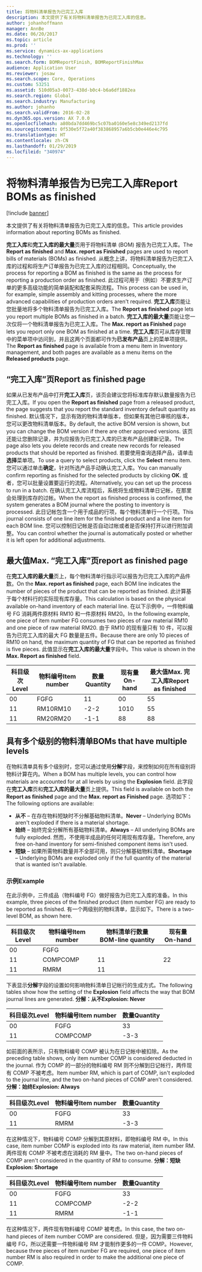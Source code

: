 ```yaml
---
title: 将物料清单报告为已完工入库
description: 本文提供了有关将物料清单报告为已完工入库的信息。
author: johanhoffmann
manager: AnnBe
ms.date: 06/20/2017
ms.topic: article
ms.prod: ''
ms.service: dynamics-ax-applications
ms.technology: ''
ms.search.form: BOMReportFinish, BOMReportFinishMax
audience: Application User
ms.reviewer: josaw
ms.search.scope: Core, Operations
ms.custom: 53251
ms.assetid: 510d05a3-0073-438d-b0c4-b6a6df1882ea
ms.search.region: Global
ms.search.industry: Manufacturing
ms.author: johanho
ms.search.validFrom: 2016-02-28
ms.dyn365.ops.version: AX 7.0.0
ms.openlocfilehash: a80bda7dd469bc5c07ba0160e5e8c349ed2137fd
ms.sourcegitcommit: 0f530e5f72a40f383868957a6b5cb0e446e4c795
ms.translationtype: HT
ms.contentlocale: zh-CN
ms.lasthandoff: 01/29/2019
ms.locfileid: "340974"
---
```

# <a name="report-boms-as-finished"></a><span data-ttu-id="c559b-103">将物料清单报告为已完工入库</span><span class="sxs-lookup"><span data-stu-id="c559b-103">Report BOMs as finished</span></span>

[!include [banner](../includes/banner.md)]

<span data-ttu-id="c559b-104">本文提供了有关将物料清单报告为已完工入库的信息。</span><span class="sxs-lookup"><span data-stu-id="c559b-104">This article provides information about reporting BOMs as finished.</span></span>

<span data-ttu-id="c559b-105">**完工入库**和**完工入库的最大量**页用于将物料清单 (BOM) 报告为已完工入库。</span><span class="sxs-lookup"><span data-stu-id="c559b-105">The **Report as finished** and **Max. report as Finished** pages are used to report bills of materials (BOMs) as finished.</span></span> <span data-ttu-id="c559b-106">从概念上讲，将物料清单报告为已完工入库的过程和将生产订单报告为已完工入库的过程相同。</span><span class="sxs-lookup"><span data-stu-id="c559b-106">Conceptually, the process for reporting a BOM as finished is the same as the process for reporting a production order as finished.</span></span> <span data-ttu-id="c559b-107">此过程可用于（例如）不要求生产订单的更多高级功能的简单装配和配套采购流程。</span><span class="sxs-lookup"><span data-stu-id="c559b-107">This process can be used in, for example, simple assembly and kitting processes, where the more advanced capabilities of production orders aren't required.</span></span> <span data-ttu-id="c559b-108">**完工入库**页能让您批量地将多个物料清单报告为已完工入库。</span><span class="sxs-lookup"><span data-stu-id="c559b-108">The **Report as finished** page lets you report multiple BOMs as finished in a batch.</span></span> <span data-ttu-id="c559b-109">**完工入库的最大量**页能让您一次仅将一个物料清单报告为已完工入库。</span><span class="sxs-lookup"><span data-stu-id="c559b-109">The **Max. report as Finished** page lets you report only one BOM as finished at a time.</span></span> <span data-ttu-id="c559b-110">**完工入库**页可从库存管理中的菜单项中访问到，并且这两个页面都可作为**已发布产品**页上的菜单项提供。</span><span class="sxs-lookup"><span data-stu-id="c559b-110">The **Report as finished** page is available from a menu item in Inventory management, and both pages are available as a menu items on the **Released products** page.</span></span>

## <a name="report-as-finished-page"></a><span data-ttu-id="c559b-111">“完工入库”页</span><span class="sxs-lookup"><span data-stu-id="c559b-111">Report as finished page</span></span>
<span data-ttu-id="c559b-112">如果从已发布产品中打开**完工入库**页，该页会建议您将标准库存默认数量报告为已完工入库。</span><span class="sxs-lookup"><span data-stu-id="c559b-112">If you open the **Report as finished** page from a released product, the page suggests that you report the standard inventory default quantity as finished.</span></span> <span data-ttu-id="c559b-113">默认情况下，显示有效的物料清单版本，但如果有其他已审核的版本，您可以更改物料清单版本。</span><span class="sxs-lookup"><span data-stu-id="c559b-113">By default, the active BOM version is shown, but you can change the BOM version if there are other approved versions.</span></span> <span data-ttu-id="c559b-114">该页还能让您删除记录，并为应报告为已完工入库的已发布产品创建新记录。</span><span class="sxs-lookup"><span data-stu-id="c559b-114">The page also lets you delete records and create new records for released products that should be reported as finished.</span></span> <span data-ttu-id="c559b-115">若要使用查询选择产品，请单击**选择**菜单项。</span><span class="sxs-lookup"><span data-stu-id="c559b-115">To use a query to select products, click the **Select** menu item.</span></span> <span data-ttu-id="c559b-116">您可以通过单击**确定**，针对所选产品手动确认完工入库。</span><span class="sxs-lookup"><span data-stu-id="c559b-116">You can manually confirm reporting as finished for the selected products by clicking **OK**.</span></span> <span data-ttu-id="c559b-117">或者，您可以批量设置要运行的流程。</span><span class="sxs-lookup"><span data-stu-id="c559b-117">Alternatively, you can set up the process to run in a batch.</span></span> <span data-ttu-id="c559b-118">在确认完工入库流程后，系统将生成物料清单日记帐，在那里会处理到库存的过帐。</span><span class="sxs-lookup"><span data-stu-id="c559b-118">When the report as finished process is confirmed, the system generates a BOM journal where the posting to inventory is processed.</span></span> <span data-ttu-id="c559b-119">此日记帐包含一个用于成品的行项，每个物料清单行一个行项。</span><span class="sxs-lookup"><span data-stu-id="c559b-119">This journal consists of one line item for the finished product and a line item for each BOM line.</span></span> <span data-ttu-id="c559b-120">您可以控制日记帐是否自动过帐或者是否保持打开以进行附加调整。</span><span class="sxs-lookup"><span data-stu-id="c559b-120">You can control whether the journal is automatically posted or whether it is left open for additional adjustments.</span></span>

## <a name="max-report-as-finished-page"></a><span data-ttu-id="c559b-121">最大值</span><span class="sxs-lookup"><span data-stu-id="c559b-121">Max.</span></span> <span data-ttu-id="c559b-122">“完工入库”页</span><span class="sxs-lookup"><span data-stu-id="c559b-122">report as finished page</span></span>
<span data-ttu-id="c559b-123">在**完工入库的最大量**页上，每个物料清单行指示可以报告为已完工入库的产品件数。</span><span class="sxs-lookup"><span data-stu-id="c559b-123">On the **Max. report as finished** page, each BOM line indicates the number of pieces of the product that can be reported as finished.</span></span> <span data-ttu-id="c559b-124">此计算基于每个材料行的实际现有库存量。</span><span class="sxs-lookup"><span data-stu-id="c559b-124">This calculation is based on the physical available on-hand inventory of each material line.</span></span> <span data-ttu-id="c559b-125">在以下示例中，一件物料编号 FG 消耗两件原材料 RM10 和一件原材料 RM20。</span><span class="sxs-lookup"><span data-stu-id="c559b-125">In the following example, one piece of item number FG consumes two pieces of raw material RM10 and one piece of raw material RM20.</span></span> <span data-ttu-id="c559b-126">由于 RM10 的现有量只有 10 件，可以报告为已完工入库的最大 FG 数量是五件。</span><span class="sxs-lookup"><span data-stu-id="c559b-126">Because there are only 10 pieces of RM10 on hand, the maximum quantity of FG that can be reported as finished is five pieces.</span></span> <span data-ttu-id="c559b-127">此值显示在**完工入库的最大量**字段中。</span><span class="sxs-lookup"><span data-stu-id="c559b-127">This value is shown in the **Max. Report as finished** field.</span></span>

| <span data-ttu-id="c559b-128">科目级次</span><span class="sxs-lookup"><span data-stu-id="c559b-128">Level</span></span> | <span data-ttu-id="c559b-129">物料编号</span><span class="sxs-lookup"><span data-stu-id="c559b-129">Item number</span></span> | <span data-ttu-id="c559b-130">数量</span><span class="sxs-lookup"><span data-stu-id="c559b-130">Quantity</span></span> | <span data-ttu-id="c559b-131">现有量</span><span class="sxs-lookup"><span data-stu-id="c559b-131">On-hand</span></span> | <span data-ttu-id="c559b-132">最大值</span><span class="sxs-lookup"><span data-stu-id="c559b-132">Max.</span></span> <span data-ttu-id="c559b-133">完工入库</span><span class="sxs-lookup"><span data-stu-id="c559b-133">Report as finished</span></span> |
|-------|-------------|----------|---------|-------------------------|
| <span data-ttu-id="c559b-134">0</span><span class="sxs-lookup"><span data-stu-id="c559b-134">0</span></span>     | <span data-ttu-id="c559b-135">FG</span><span class="sxs-lookup"><span data-stu-id="c559b-135">FG</span></span>          |  <span data-ttu-id="c559b-136">1</span><span class="sxs-lookup"><span data-stu-id="c559b-136">1</span></span>       | <span data-ttu-id="c559b-137">0</span><span class="sxs-lookup"><span data-stu-id="c559b-137">0</span></span>       | <span data-ttu-id="c559b-138">5</span><span class="sxs-lookup"><span data-stu-id="c559b-138">5</span></span>                       |
| <span data-ttu-id="c559b-139">1</span><span class="sxs-lookup"><span data-stu-id="c559b-139">1</span></span>     | <span data-ttu-id="c559b-140">RM10</span><span class="sxs-lookup"><span data-stu-id="c559b-140">RM10</span></span>        | <span data-ttu-id="c559b-141">-2</span><span class="sxs-lookup"><span data-stu-id="c559b-141">-2</span></span>       | <span data-ttu-id="c559b-142">10</span><span class="sxs-lookup"><span data-stu-id="c559b-142">10</span></span>      | <span data-ttu-id="c559b-143">5</span><span class="sxs-lookup"><span data-stu-id="c559b-143">5</span></span>                       |
| <span data-ttu-id="c559b-144">1</span><span class="sxs-lookup"><span data-stu-id="c559b-144">1</span></span>     | <span data-ttu-id="c559b-145">RM20</span><span class="sxs-lookup"><span data-stu-id="c559b-145">RM20</span></span>        | <span data-ttu-id="c559b-146">-1</span><span class="sxs-lookup"><span data-stu-id="c559b-146">-1</span></span>       |  <span data-ttu-id="c559b-147">8</span><span class="sxs-lookup"><span data-stu-id="c559b-147">8</span></span>      | <span data-ttu-id="c559b-148">8</span><span class="sxs-lookup"><span data-stu-id="c559b-148">8</span></span>                       |

## <a name="boms-that-have-multiple-levels"></a><span data-ttu-id="c559b-149">具有多个级别的物料清单</span><span class="sxs-lookup"><span data-stu-id="c559b-149">BOMs that have multiple levels</span></span>
<span data-ttu-id="c559b-150">在物料清单具有多个级别时，您可以通过使用**分解**字段，来控制如何在所有级别将物料计算在内。</span><span class="sxs-lookup"><span data-stu-id="c559b-150">When a BOM has multiple levels, you can control how materials are accounted for at all levels by using the **Explosion** field.</span></span> <span data-ttu-id="c559b-151">此字段在**完工入库**页和**完工入库的最大量**页上提供。</span><span class="sxs-lookup"><span data-stu-id="c559b-151">This field is available on both the **Report as finished** page and the **Max. report as Finished** page.</span></span> <span data-ttu-id="c559b-152">选项如下：</span><span class="sxs-lookup"><span data-stu-id="c559b-152">The following options are available:</span></span>

-   <span data-ttu-id="c559b-153">**从不** – 在存在物料短缺时不分解基础物料清单。</span><span class="sxs-lookup"><span data-stu-id="c559b-153">**Never** – Underlying BOMs aren't exploded if there is a material shortage.</span></span>
-   <span data-ttu-id="c559b-154">**始终** – 始终完全分解所有基础物料清单。</span><span class="sxs-lookup"><span data-stu-id="c559b-154">**Always** – All underlying BOMs are fully exploded.</span></span> <span data-ttu-id="c559b-155">然而，不使用半成品的任何可用现有库存量。</span><span class="sxs-lookup"><span data-stu-id="c559b-155">Therefore, any free on-hand inventory for semi-finished component items isn't used.</span></span>
-   <span data-ttu-id="c559b-156">**短缺** – 如果所需物料数量并不全部可用，则只分解基础物料清单。</span><span class="sxs-lookup"><span data-stu-id="c559b-156">**Shortage** – Underlying BOMs are exploded only if the full quantity of the material that is wanted isn't available.</span></span>

### <a name="example"></a><span data-ttu-id="c559b-157">示例</span><span class="sxs-lookup"><span data-stu-id="c559b-157">Example</span></span>

<span data-ttu-id="c559b-158">在此示例中，三件成品（物料编号 FG）做好报告为已完工入库的准备。</span><span class="sxs-lookup"><span data-stu-id="c559b-158">In this example, three pieces of the finished product (item number FG) are ready to be reported as finished.</span></span> <span data-ttu-id="c559b-159">有一个两级别的物料清单，显示如下。</span><span class="sxs-lookup"><span data-stu-id="c559b-159">There is a two-level BOM, as shown here.</span></span>

| <span data-ttu-id="c559b-160">科目级次</span><span class="sxs-lookup"><span data-stu-id="c559b-160">Level</span></span> | <span data-ttu-id="c559b-161">物料编号</span><span class="sxs-lookup"><span data-stu-id="c559b-161">Item number</span></span> | <span data-ttu-id="c559b-162">物料清单行数量</span><span class="sxs-lookup"><span data-stu-id="c559b-162">BOM-line quantity</span></span> | <span data-ttu-id="c559b-163">现有量</span><span class="sxs-lookup"><span data-stu-id="c559b-163">On-hand</span></span> |
|-------|-------------|-------------------|---------|
| <span data-ttu-id="c559b-164">0</span><span class="sxs-lookup"><span data-stu-id="c559b-164">0</span></span>     | <span data-ttu-id="c559b-165">FG</span><span class="sxs-lookup"><span data-stu-id="c559b-165">FG</span></span>          |                   |         |
| <span data-ttu-id="c559b-166">1</span><span class="sxs-lookup"><span data-stu-id="c559b-166">1</span></span>     | <span data-ttu-id="c559b-167">COMP</span><span class="sxs-lookup"><span data-stu-id="c559b-167">COMP</span></span>        | <span data-ttu-id="c559b-168">1</span><span class="sxs-lookup"><span data-stu-id="c559b-168">1</span></span>                 | <span data-ttu-id="c559b-169">2</span><span class="sxs-lookup"><span data-stu-id="c559b-169">2</span></span>       |
| <span data-ttu-id="c559b-170">1</span><span class="sxs-lookup"><span data-stu-id="c559b-170">1</span></span>     | <span data-ttu-id="c559b-171">RM</span><span class="sxs-lookup"><span data-stu-id="c559b-171">RM</span></span>          | <span data-ttu-id="c559b-172">1</span><span class="sxs-lookup"><span data-stu-id="c559b-172">1</span></span>                 |         |

<span data-ttu-id="c559b-173">下表显示**分解**字段的设置如何影响物料清单日记帐行的生成方式。</span><span class="sxs-lookup"><span data-stu-id="c559b-173">The following tables show how the setting of the **Explosion** field affects the way that BOM journal lines are generated.</span></span> <span data-ttu-id="c559b-174">**分解：从不**</span><span class="sxs-lookup"><span data-stu-id="c559b-174">**Explosion: Never**</span></span>

| <span data-ttu-id="c559b-175">科目级次</span><span class="sxs-lookup"><span data-stu-id="c559b-175">Level</span></span> | <span data-ttu-id="c559b-176">物料编号</span><span class="sxs-lookup"><span data-stu-id="c559b-176">Item number</span></span> | <span data-ttu-id="c559b-177">数量</span><span class="sxs-lookup"><span data-stu-id="c559b-177">Quantity</span></span> |
|-------|-------------|----------|
| <span data-ttu-id="c559b-178">0</span><span class="sxs-lookup"><span data-stu-id="c559b-178">0</span></span>     | <span data-ttu-id="c559b-179">FG</span><span class="sxs-lookup"><span data-stu-id="c559b-179">FG</span></span>          | <span data-ttu-id="c559b-180">3</span><span class="sxs-lookup"><span data-stu-id="c559b-180">3</span></span>        |
| <span data-ttu-id="c559b-181">1</span><span class="sxs-lookup"><span data-stu-id="c559b-181">1</span></span>     | <span data-ttu-id="c559b-182">COMP</span><span class="sxs-lookup"><span data-stu-id="c559b-182">COMP</span></span>        | <span data-ttu-id="c559b-183">-3</span><span class="sxs-lookup"><span data-stu-id="c559b-183">-3</span></span>       |

<span data-ttu-id="c559b-184">如前面的表所示，只有物料编号 COMP 被认为在日记帐中被扣除。</span><span class="sxs-lookup"><span data-stu-id="c559b-184">As the preceding table shows, only item number COMP is considered deducted in the journal.</span></span> <span data-ttu-id="c559b-185">作为 COMP 的一部分的物料编号 RM 则不分解到日记帐行，两件现有 COMP 不被考虑。</span><span class="sxs-lookup"><span data-stu-id="c559b-185">Item number RM, which is part of COMP, isn't exploded to the journal line, and the two on-hand pieces of COMP aren't considered.</span></span> <span data-ttu-id="c559b-186">**分解：始终**</span><span class="sxs-lookup"><span data-stu-id="c559b-186">**Explosion: Always**</span></span>

| <span data-ttu-id="c559b-187">科目级次</span><span class="sxs-lookup"><span data-stu-id="c559b-187">Level</span></span> | <span data-ttu-id="c559b-188">物料编号</span><span class="sxs-lookup"><span data-stu-id="c559b-188">Item number</span></span> | <span data-ttu-id="c559b-189">数量</span><span class="sxs-lookup"><span data-stu-id="c559b-189">Quantity</span></span> |
|-------|-------------|----------|
| <span data-ttu-id="c559b-190">0</span><span class="sxs-lookup"><span data-stu-id="c559b-190">0</span></span>     | <span data-ttu-id="c559b-191">FG</span><span class="sxs-lookup"><span data-stu-id="c559b-191">FG</span></span>          | <span data-ttu-id="c559b-192">3</span><span class="sxs-lookup"><span data-stu-id="c559b-192">3</span></span>        |
| <span data-ttu-id="c559b-193">1</span><span class="sxs-lookup"><span data-stu-id="c559b-193">1</span></span>     | <span data-ttu-id="c559b-194">RM</span><span class="sxs-lookup"><span data-stu-id="c559b-194">RM</span></span>          | <span data-ttu-id="c559b-195">-3</span><span class="sxs-lookup"><span data-stu-id="c559b-195">-3</span></span>       |

<span data-ttu-id="c559b-196">在这种情况下，物料编号 COMP 分解到其原材料，即物料编号 RM 中。</span><span class="sxs-lookup"><span data-stu-id="c559b-196">In this case, item number COMP is exploded into its raw material, item number RM.</span></span> <span data-ttu-id="c559b-197">两件现有 COMP 不被考虑在消耗的 RM 量中。</span><span class="sxs-lookup"><span data-stu-id="c559b-197">The two on-hand pieces of COMP aren't considered in the quantity of RM to consume.</span></span> <span data-ttu-id="c559b-198">**分解：短缺**</span><span class="sxs-lookup"><span data-stu-id="c559b-198">**Explosion: Shortage**</span></span>

| <span data-ttu-id="c559b-199">科目级次</span><span class="sxs-lookup"><span data-stu-id="c559b-199">Level</span></span> | <span data-ttu-id="c559b-200">物料编号</span><span class="sxs-lookup"><span data-stu-id="c559b-200">Item number</span></span> | <span data-ttu-id="c559b-201">数量</span><span class="sxs-lookup"><span data-stu-id="c559b-201">Quantity</span></span> |
|-------|-------------|----------|
| <span data-ttu-id="c559b-202">0</span><span class="sxs-lookup"><span data-stu-id="c559b-202">0</span></span>     | <span data-ttu-id="c559b-203">FG</span><span class="sxs-lookup"><span data-stu-id="c559b-203">FG</span></span>          | <span data-ttu-id="c559b-204">3</span><span class="sxs-lookup"><span data-stu-id="c559b-204">3</span></span>        |
| <span data-ttu-id="c559b-205">1</span><span class="sxs-lookup"><span data-stu-id="c559b-205">1</span></span>     | <span data-ttu-id="c559b-206">COMP</span><span class="sxs-lookup"><span data-stu-id="c559b-206">COMP</span></span>        | <span data-ttu-id="c559b-207">-2</span><span class="sxs-lookup"><span data-stu-id="c559b-207">-2</span></span>       |
| <span data-ttu-id="c559b-208">1</span><span class="sxs-lookup"><span data-stu-id="c559b-208">1</span></span>     | <span data-ttu-id="c559b-209">RM</span><span class="sxs-lookup"><span data-stu-id="c559b-209">RM</span></span>          | <span data-ttu-id="c559b-210">-1</span><span class="sxs-lookup"><span data-stu-id="c559b-210">-1</span></span>       |

<span data-ttu-id="c559b-211">在这种情况下，两件现有物料编号 COMP 被考虑。</span><span class="sxs-lookup"><span data-stu-id="c559b-211">In this case, the two on-hand pieces of item number COMP are considered.</span></span> <span data-ttu-id="c559b-212">但是，因为需要三件物料编号 FG，所以还需要一件物料编号 RM 才能制作更多的一件 COMP。</span><span class="sxs-lookup"><span data-stu-id="c559b-212">However, because three pieces of item number FG are required, one piece of item number RM is also required in order to make the additional one piece of COMP.</span></span>



